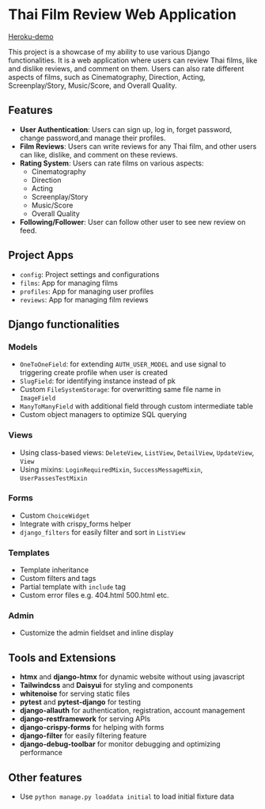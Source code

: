 # Thai Film Review Web Application

[Heroku-demo](https://thaifilmreview-89c6f8cce2d8.herokuapp.com/)

This project is a showcase of my ability to use various Django functionalities. It is a web application where users can review Thai films, like and dislike reviews, and comment on them. Users can also rate different aspects of films, such as Cinematography, Direction, Acting, Screenplay/Story, Music/Score, and Overall Quality.

## Features

- **User Authentication**: Users can sign up, log in, forget password, change password,and manage their profiles.
- **Film Reviews**: Users can write reviews for any Thai film, and other users can like, dislike, and comment on these reviews.
- **Rating System**: Users can rate films on various aspects:
  - Cinematography
  - Direction
  - Acting
  - Screenplay/Story
  - Music/Score
  - Overall Quality
- **Following/Follower**: User can follow other user to see new review on feed.

## Project Apps

- `config`: Project settings and configurations
- `films`: App for managing films
- `profiles`: App for managing user profiles
- `reviews`: App for managing film reviews

## Django functionalities

### Models

- `OneToOneField`: for extending `AUTH_USER_MODEL` and use signal to triggering create profile when user is created
- `SlugField`: for identifying instance instead of pk
- Custom `FileSystemStorage`: for overwritting same file name in `ImageField`
- `ManyToManyField` with additional field through custom intermediate table
- Custom object managers to optimize SQL querying

### Views
- Using class-based views: `DeleteView`, `ListView`, `DetailView`, `UpdateView`, `View`
- Using mixins: `LoginRequiredMixin`, `SuccessMessageMixin`, `UserPassesTestMixin`

### Forms
- Custom `ChoiceWidget`
- Integrate with crispy_forms helper
- `django_filters` for easily filter and sort in `ListView`

### Templates
- Template inheritance
- Custom filters and tags
- Partial template with `include` tag
- Custom error files e.g. 404.html 500.html etc.

### Admin
- Customize the admin fieldset and inline display

## Tools and Extensions
- **htmx** and **django-htmx** for dynamic website without using javascript
- **Tailwindcss** and **Daisyui** for styling and components
- **whitenoise** for serving static files
- **pytest** and **pytest-django** for testing
- **django-allauth** for authentication, registration, account management
- **django-restframework** for serving APIs
- **django-crispy-forms** for helping with forms
- **django-filter** for easily filtering feature
- **django-debug-toolbar** for monitor debugging and optimizing performance

## Other features
- Use `python manage.py loaddata initial` to load initial fixture data
